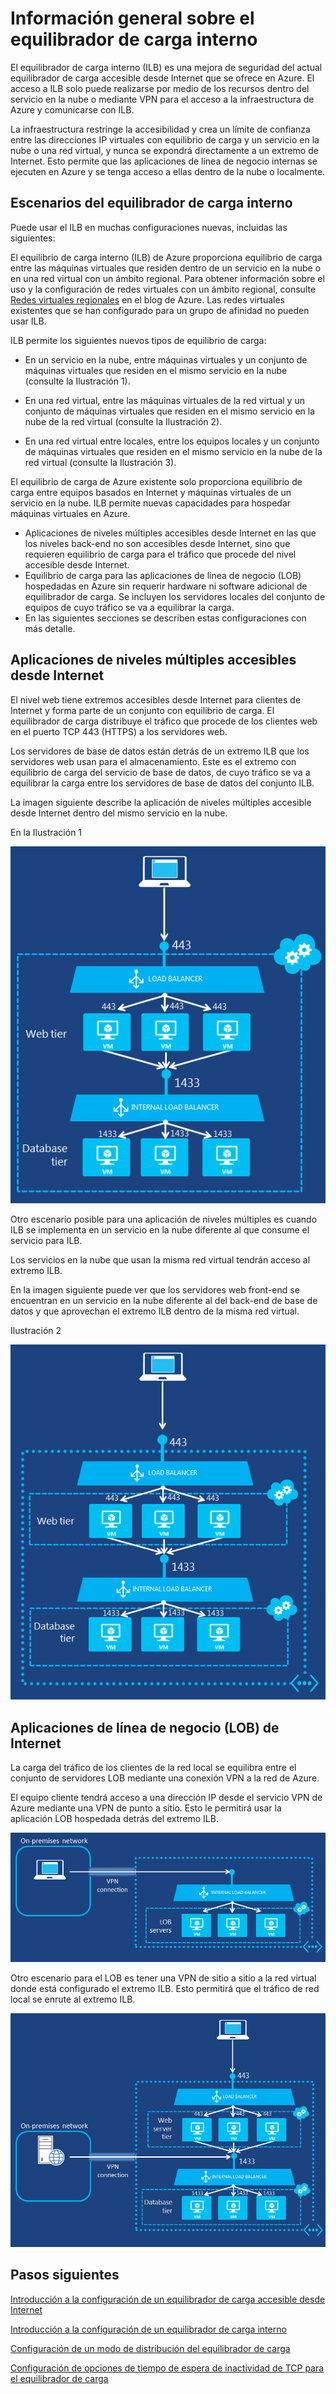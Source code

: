 
<properties 
   pageTitle="Información general sobre el equilibrador de carga interno | Microsoft Azure"
   description="Información general sobre el equilibrador de carga interno y sus características. Cómo funciona un equilibrador de carga en Azure y posibles escenarios para configurar extremos internos"
   services="load-balancer"
   documentationCenter="na"
   authors="joaoma"
   manager="adinah"
   editor="tysonn" />
<tags 
   ms.service="load-balancer"
   ms.devlang="na"
   ms.topic="article"
   ms.tgt_pltfrm="na"
   ms.workload="infrastructure-services"
   ms.date="12/09/2015"
   ms.author="joaoma" />


# Información general sobre el equilibrador de carga interno

El equilibrador de carga interno (ILB) es una mejora de seguridad del actual equilibrador de carga accesible desde Internet que se ofrece en Azure. El acceso a ILB solo puede realizarse por medio de los recursos dentro del servicio en la nube o mediante VPN para el acceso a la infraestructura de Azure y comunicarse con ILB.
			
La infraestructura restringe la accesibilidad y crea un límite de confianza entre las direcciones IP virtuales con equilibrio de carga y un servicio en la nube o una red virtual, y nunca se expondrá directamente a un extremo de Internet. Esto permite que las aplicaciones de línea de negocio internas se ejecuten en Azure y se tenga acceso a ellas dentro de la nube o localmente.

## Escenarios del equilibrador de carga interno

Puede usar el ILB en muchas configuraciones nuevas, incluidas las siguientes:

El equilibrio de carga interno (ILB) de Azure proporciona equilibrio de carga entre las máquinas virtuales que residen dentro de un servicio en la nube o en una red virtual con un ámbito regional. Para obtener información sobre el uso y la configuración de redes virtuales con un ámbito regional, consulte [Redes virtuales regionales](https://azure.microsoft.com/blog/2014/05/14/regional-virtual-networks/) en el blog de Azure. Las redes virtuales existentes que se han configurado para un grupo de afinidad no pueden usar ILB.

ILB permite los siguientes nuevos tipos de equilibrio de carga:

- En un servicio en la nube, entre máquinas virtuales y un conjunto de máquinas virtuales que residen en el mismo servicio en la nube (consulte la Ilustración 1).

- En una red virtual, entre las máquinas virtuales de la red virtual y un conjunto de máquinas virtuales que residen en el mismo servicio en la nube de la red virtual (consulte la Ilustración 2).

- En una red virtual entre locales, entre los equipos locales y un conjunto de máquinas virtuales que residen en el mismo servicio en la nube de la red virtual (consulte la Ilustración 3).

El equilibrio de carga de Azure existente solo proporciona equilibrio de carga entre equipos basados en Internet y máquinas virtuales de un servicio en la nube. ILB permite nuevas capacidades para hospedar máquinas virtuales en Azure.

- Aplicaciones de niveles múltiples accesibles desde Internet en las que los niveles back-end no son accesibles desde Internet, sino que requieren equilibrio de carga para el tráfico que procede del nivel accesible desde Internet.
- Equilibrio de carga para las aplicaciones de línea de negocio (LOB) hospedadas en Azure sin requerir hardware ni software adicional de equilibrador de carga. Se incluyen los servidores locales del conjunto de equipos de cuyo tráfico se va a equilibrar la carga. 
- En las siguientes secciones se describen estas configuraciones con más detalle.

## Aplicaciones de niveles múltiples accesibles desde Internet


El nivel web tiene extremos accesibles desde Internet para clientes de Internet y forma parte de un conjunto con equilibrio de carga. El equilibrador de carga distribuye el tráfico que procede de los clientes web en el puerto TCP 443 (HTTPS) a los servidores web.

Los servidores de base de datos están detrás de un extremo ILB que los servidores web usan para el almacenamiento. Este es el extremo con equilibrio de carga del servicio de base de datos, de cuyo tráfico se va a equilibrar la carga entre los servidores de base de datos del conjunto ILB.

La imagen siguiente describe la aplicación de niveles múltiples accesible desde Internet dentro del mismo servicio en la nube.

En la Ilustración 1

![Equilibrio de carga interno en un solo servicio en la nube](./media/load-balancer-internal-overview/IC736321.png)

Otro escenario posible para una aplicación de niveles múltiples es cuando ILB se implementa en un servicio en la nube diferente al que consume el servicio para ILB.

Los servicios en la nube que usan la misma red virtual tendrán acceso al extremo ILB.

En la imagen siguiente puede ver que los servidores web front-end se encuentran en un servicio en la nube diferente al del back-end de base de datos y que aprovechan el extremo ILB dentro de la misma red virtual.

Ilustración 2

![Equilibrio de carga interno entre servicios en la nube](./media/load-balancer-internal-overview/IC744147.png)

## Aplicaciones de línea de negocio (LOB) de Internet

La carga del tráfico de los clientes de la red local se equilibra entre el conjunto de servidores LOB mediante una conexión VPN a la red de Azure.

El equipo cliente tendrá acceso a una dirección IP desde el servicio VPN de Azure mediante una VPN de punto a sitio. Esto le permitirá usar la aplicación LOB hospedada detrás del extremo ILB.


![Equilibrio de carga interno mediante una VPN de punto a sitio](./media/load-balancer-internal-overview/IC744148.png)

Otro escenario para el LOB es tener una VPN de sitio a sitio a la red virtual donde está configurado el extremo ILB. Esto permitirá que el tráfico de red local se enrute al extremo ILB.

![Equilibrio de carga interno mediante una VPN de sitio a sitio](./media/load-balancer-internal-overview/IC744150.png)


## Pasos siguientes

[Introducción a la configuración de un equilibrador de carga accesible desde Internet](load-balancer-internet-getstarted.md)

[Introducción a la configuración de un equilibrador de carga interno](load-balancer-internal-getstarted.md)

[Configuración de un modo de distribución del equilibrador de carga](load-balancer-distribution-mode.md)

[Configuración de opciones de tiempo de espera de inactividad de TCP para el equilibrador de carga](load-balancer-tcp-idle-timeout.md)

 

<!---HONumber=AcomDC_0128_2016-->